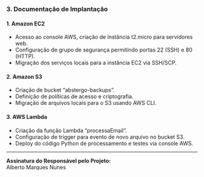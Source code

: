 ### 3. Documentação de Implantação

#### 1. Amazon EC2

- Acesso ao console AWS, criação de instância t2.micro para servidores web.
- Configuração de grupo de segurança permitindo portas 22 (SSH) e 80 (HTTP).
- Migração dos serviços locais para a instância EC2 via SSH/SCP.

#### 2. Amazon S3

- Criação de bucket “abstergo-backups”.
- Definição de políticas de acesso e criptografia.
- Migração de arquivos locais para o S3 usando AWS CLI.

#### 3. AWS Lambda

- Criação da função Lambda “processaEmail”.
- Configuração de trigger para evento de novo arquivo no bucket S3.
- Deploy do código Python de processamento e testes via console AWS.

---

**Assinatura do Responsável pelo Projeto:**  
Alberto Marques Nunes
